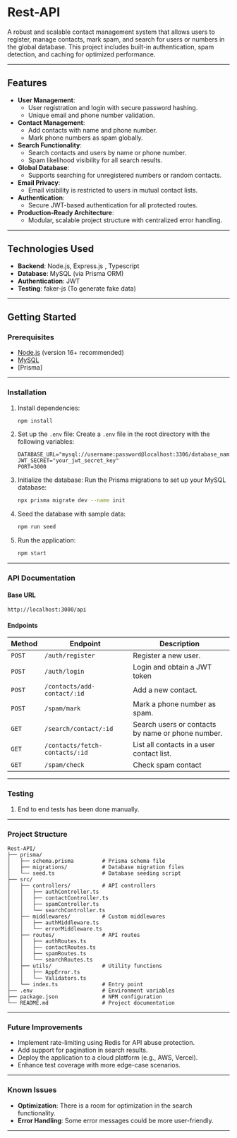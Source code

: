# **Rest-API**
A robust and scalable contact management system that allows users to register, manage contacts, mark spam, and search for users or numbers in the global database. This project includes built-in authentication, spam detection, and caching for optimized performance.

---

## **Features**

- **User Management**:
  - User registration and login with secure password hashing.
  - Unique email and phone number validation.
- **Contact Management**:
  - Add contacts with name and phone number.
  - Mark phone numbers as spam globally.
- **Search Functionality**:
  - Search contacts and users by name or phone number.
  - Spam likelihood visibility for all search results.
- **Global Database**:
  - Supports searching for unregistered numbers or random contacts.
- **Email Privacy**:
  - Email visibility is restricted to users in mutual contact lists.
- **Authentication**:
  - Secure JWT-based authentication for all protected routes.
- **Production-Ready Architecture**:
  - Modular, scalable project structure with centralized error handling.

---

## **Technologies Used**

- **Backend**: Node.js, Express.js , Typescript
- **Database**: MySQL (via Prisma ORM)
- **Authentication**: JWT
- **Testing**: faker-js (To generate fake data)

---

## **Getting Started**

### **Prerequisites**

- [Node.js](https://nodejs.org/en/) (version 16+ recommended)
- [MySQL](https://www.mysql.com/)
- [Prisma]

---

### **Installation**

1. Install dependencies:
   ```bash
   npm install
   ```

2. Set up the `.env` file:
   Create a `.env` file in the root directory with the following variables:
   ```
   DATABASE_URL="mysql://username:password@localhost:3306/database_name"
   JWT_SECRET="your_jwt_secret_key"
   PORT=3000
   ```

3. Initialize the database:
   Run the Prisma migrations to set up your MySQL database:
   ```bash
   npx prisma migrate dev --name init
   ```

4. Seed the database with sample data:
   ```bash
   npm run seed
   ```

5. Run the application:
   ```bash
   npm start
   ```

---

### **API Documentation**

#### **Base URL**
```
http://localhost:3000/api
```

#### **Endpoints**

| **Method** | **Endpoint**         | **Description**                                              |
|------------|----------------------|--------------------------------------------------------------|
| `POST`     | `/auth/register`             | Register a new user.       |
| `POST`     | `/auth/login`                | Login and obtain a JWT token|
| `POST`     | `/contacts/add-contact/:id`  |Add a new contact.     |
| `POST`     | `/spam/mark`                 | Mark a phone number as spam.  |
| `GET`     | `/search/contact/:id`         | Search users or contacts by name or phone number.|
| `GET`     | `/contacts/fetch-contacts/:id`| List all contacts in a user contact list.
| `GET`     | `/spam/check`                 | Check spam contact     |
---

### **Testing**

1. End to end tests has been done manually.

---

### **Project Structure**

```
Rest-API/
├── prisma/
│   ├── schema.prisma         # Prisma schema file
│   ├── migrations/           # Database migration files
│   └── seed.ts               # Database seeding script
├── src/
│   ├── controllers/          # API controllers
│   │   ├── authController.ts
│   │   ├── contactController.ts
│   │   ├── spamController.ts
│   │   └── searchController.ts
│   ├── middlewares/          # Custom middlewares
│   │   ├── authMiddleware.ts
│   │   └── errorMiddleware.ts
│   ├── routes/               # API routes
│   │   ├── authRoutes.ts
│   │   ├── contactRoutes.ts
│   │   ├── spamRoutes.ts
│   │   └── searchRoutes.ts
│   ├── utils/                # Utility functions
│   │   ├── AppError.ts
│   │   └── Validators.ts           
│   └── index.ts              # Entry point
├── .env                      # Environment variables
├── package.json              # NPM configuration
└── README.md                 # Project documentation
```

---

### **Future Improvements**

- Implement rate-limiting using Redis for API abuse protection.
- Add support for pagination in search results.
- Deploy the application to a cloud platform (e.g., AWS, Vercel).
- Enhance test coverage with more edge-case scenarios.

---

### **Known Issues**

- **Optimization**: There is a room for optimization in the search functionality.
- **Error Handling**: Some error messages could be more user-friendly.


--- 